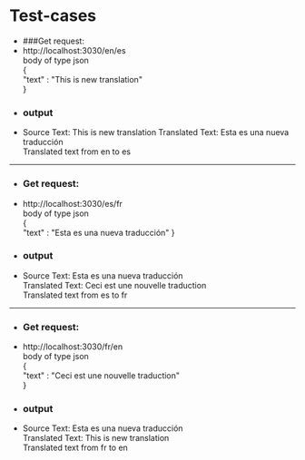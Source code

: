 # Test-cases

- ###Get request: 
- http://localhost:3030/en/es  
  body of type json  
  {  
  "text" : "This is new translation"  
  }
- ### output
- Source Text: This is new translation 
  Translated Text: Esta es una nueva traducción  
  Translated text from en to es

----

- ### Get request: 
- http://localhost:3030/es/fr  
  body of type json  
  {  
  "text" : "Esta es una nueva traducción"
  }
- ### output
- Source Text: Esta es una nueva traducción  
  Translated Text: Ceci est une nouvelle traduction  
  Translated text from es to fr  

----

- ### Get request:
- http://localhost:3030/fr/en  
  body of type json  
  {  
  "text" : "Ceci est une nouvelle traduction"  
  }  
- ### output
- Source Text: Esta es una nueva traducción  
  Translated Text: This is new translation  
  Translated text from fr to en 
